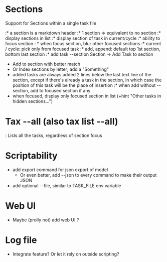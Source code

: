 # Sections

Support for Sections within a single task file

:* a section is a markdown header
:* 1 section => equivalent to no section
:* display sections in list
:* display section of task in current/cycle
:* ability to focus section
:  * when focus section, blur other focused sections
:* current / cycle: pick only from focused task
:* add, append: default top 1st section, bottom last section
:* add task --section Section => Add Task to section
  * Add to section with better match
  * Or Index sections by letter; add a "Something"
  * added tasks are always added 2 lines below the last text line of the section, except if there's already a task in the section, in which case the position of this task will be the place of insertion
:* when add without --section, add to focused section if any
* when focused, display only focused section in list (+hint "Other tasks in hidden sections...")

# Tax --all (also tax list --all)

: Lists all the tasks, regardless of section focus

# Scriptability

* add export command for json export of model
  * Or even better, add --json to every command to make their output JSON
* add optional --file, similar to TASK_FILE env variable

# Web UI

* Maybe (prolly not) add web UI ?

# Log file

* Integrate feature? Or let it rely on outside scripting?

